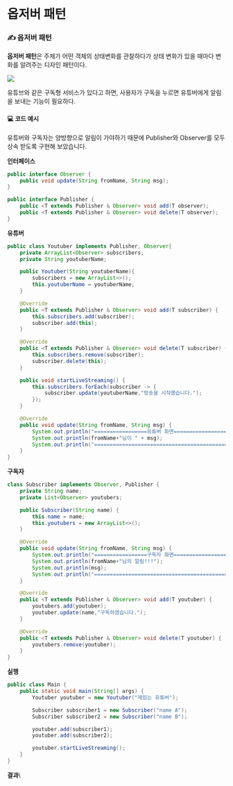 # 옵저버 패턴

### ✍ 옵저버 패턴 <a href="#undefined" id="undefined"></a>

**옵저버 패턴**은 주체가 어떤 객체의 상태변화를 관찰하다가 상태 변화가 있을 때마다 변화를 알려주는 디자인 패턴이다.

![](https://velog.velcdn.com/images/van1164/post/ad209e46-e511-4513-a678-6551374ddf46/image.png)

유튜브와 같은 구독형 서비스가 있다고 하면, 사용자가 구독을 누르면 유튜버에게 알림을 보내는 기능이 필요하다.

#### 💻 코드 예시 <a href="#undefined" id="undefined"></a>

유튜버와 구독자는 양방향으로 알림이 가야하기 때문에 Publisher와 Observer를 모두 상속 받도록 구현해 보았습니다.

**인터페이스**

```java
public interface Observer {
    public void update(String fromName, String msg);
}

public interface Publisher {
    public <T extends Publisher & Observer> void add(T observer);
    public <T extends Publisher & Observer> void delete(T observer);
}
```

**유튜버**

```java
public class Youtuber implements Publisher, Observer{
    private ArrayList<Observer> subscribers;
    private String youtuberName;

    public Youtuber(String youtuberName){
        subscribers = new ArrayList<>();
        this.youtuberName = youtuberName;
    }

    @Override
    public <T extends Publisher & Observer> void add(T subscriber) {
        this.subscribers.add(subscriber);
        subscriber.add(this);
    }

    @Override
    public <T extends Publisher & Observer> void delete(T subscriber) {
        this.subscribers.remove(subscriber);
        subscriber.delete(this);
    }

    public void startLiveStreaming() {
        this.subscribers.forEach(subscriber -> {
            subscriber.update(youtuberName,"방송을 시작했습니다.");
        });
    }

    @Override
    public void update(String fromName, String msg) {
        System.out.println("=================유튜버 화면=================");
        System.out.println(fromName+"님이 " + msg);
        System.out.println("===========================================");
    }
}
```

**구독자**

```java
class Subscriber implements Observer, Publisher {
    private String name;
    private List<Observer> youtubers;

    public Subscriber(String name) {
        this.name = name;
        this.youtubers = new ArrayList<>();
    }

    @Override
    public void update(String fromName, String msg) {
        System.out.println("=================구독자 화면=================");
        System.out.println(fromName+"님의 알림!!!");
        System.out.println(msg);
        System.out.println("===========================================");
    }

    @Override
    public <T extends Publisher & Observer> void add(T youtuber) {
        youtubers.add(youtuber);
        youtuber.update(name,"구독하였습니다.");
    }

    @Override
    public <T extends Publisher & Observer> void delete(T youtuber) {
        youtubers.remove(youtuber);
    }
}
```

**실행**

```java
public class Main {
    public static void main(String[] args) {
        Youtuber youtuber = new Youtuber("재밌는 유튜버");

        Subscriber subscriber1 = new Subscriber("name A");
        Subscriber subscriber2 = new Subscriber("name B");

        youtuber.add(subscriber1);
        youtuber.add(subscriber2);

        youtuber.startLiveStreaming();
    }
}
```

**결과**\


<figure><img src="https://velog.velcdn.com/images/van1164/post/46fc1fae-957a-44ae-ba22-7540e6f64a62/image.png" alt=""><figcaption></figcaption></figure>
